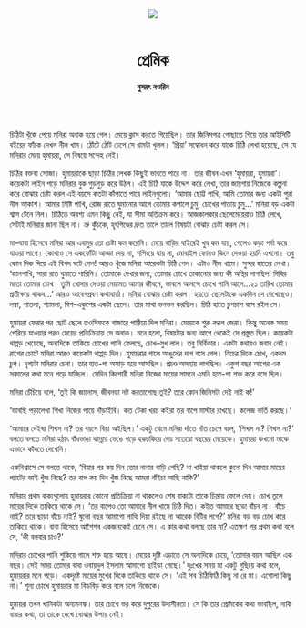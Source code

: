 <div align=center>
<img src=https://images.prothomalo.com/prothomalo-bangla%2F2021-01%2F46751d85-6bd3-485b-9c5a-da1a3e6df8f2%2Fpremik_.png?rect=0%2C68%2C600%2C315&w=1200&ar=40%3A21&auto=format%2Ccompress&ogImage=true&mode=crop&overlay=&overlay_position=bottom&overlay_width_pct=1 />
<br><br>
<h1>প্রেমিক</h1>
<h4>নুসরৎ নওরিন</h4>
<br><br>
</div>

চিঠিটা খুঁজে পেয়ে মনিরা অবাক হয়ে গেল। মেয়ে ক্লাস করতে গিয়েছিল। তার জিনিসপত্র গোছাতে গিয়ে তার আইসিটি বইয়ের ফাঁকে দেখল নীল খাম। ঠোঁটে ঠোঁট চেপে সে খামটা খুলল। ‘প্রিয়া’ সম্বোধন করে যাকে চিঠি লেখা হয়েছে, সে যে মনিরার মেয়ে হুমায়রা, সে বিষয়ে সন্দেহ নেই।

চিঠির বক্তব্য সোজা। হুমায়রাকে ছাড়া চিঠির লেখক কিছুই ভাবতে পারে না। তার জীবন এখন ‘হুমায়রা, হুমায়রা’। কয়েকটা লাইন পড়ে মনিরার বুক গুড়গুড় করে উঠল। এই চিঠি যাকে উদ্দেশ করে লেখা, তার জায়গায় নিজেকে কল্পনা করে বোঝার চেষ্টা করল এই বয়সে কতটা কাঁপাতে পারে লাইনগুলো। ‘আমার ছোট্ট পাখি, আমি তোমার জন্য একটা পুরা নীল আকাশ। আমার মিষ্টি পাখি, রোজ রাতে ঘুমানোর আগে তোমার কপালে চুমু, চোখের পাতায় চুমু...’ মনিরা বড় একটা শ্বাস টেনে নিল। চিঠিতে অবশ্য এমন কিছু নেই, যা সীমা অতিক্রম করে। আজকালকার ছেলেমেয়েরাও চিঠি লেখে, সেটাই মনিরার জানা ছিল না। ভ্রু কুঁচকে, হৃৎপিণ্ডের দ্রুত তালে তালে বিষয়টা বোঝার চেষ্টা করল সে।

মা–বাবা হিসেবে মনিরা আর এবাদুর তো চেষ্টা কম করেনি। মেয়ে বাড়ির বাইরেই খুব কম যায়, গেলেও কড়া পর্দা করে যাওয়া লাগে। কোথাও সে একফোঁটা আড্ডা দেয় না, শপিংয়ে যায় না, মোবাইল ফোনও কিনে দেওয়া হয়নি এখনো। তবু কোন দিক দিয়ে এই বিপদ ঘটে গেল! আরও খুঁজে মনিরা আরেকটা চিঠি পেল। এটাও নীল খামে। সুন্দর হাতের লেখা। ‘জানপাখি, সারা রাত ঘুমাতে পারিনি। তোমাকে দেখার জন্য, তোমার চোখে তাকানোর জন্য কী অস্থির লাগছিল! দিঘির মতো তোমার চোখ। তুমি খোদার দেওয়া নেয়ামত আমার জীবনে, ভাবলে আনন্দে চোখে পানি আসে...২১ তারিখ তোমার প্রতীক্ষায় থাকব...’ আরও আবেগপ্রবণ কথাবার্তা। মনিরা বোঝার চেষ্টা করল। হয়তো ছেলেটাকে একদিন সে দেখেছেও। লম্বা, পাতলা, শ্যামলা, বিশ-একুশের একটা ছেলে। তার মাথা ভনভন করছিল। চিঠি হাতে চুপচাপ বসে রইল সে।

হুমায়রা ফেরার পর ছোট ছেলে তওসিফকে বাজারে পাঠিয়ে দিল মনিরা। মেয়েকে শুরু করল জেরা। কিন্তু অনেক সময় পেরিয়ে যাওয়ার পরও মেয়ের প্রতিক্রিয়ায় সে অবাক। মনে হলো, বিষয়টার জন্য আগে থেকেই সে প্রস্তুত ছিল। কয়েকটা থাপ্পড় খেয়েছে, অন্যদিকে তাকিয়ে চোখের পানি ফেলছে, চোখ–মুখ লাল। তবু নির্বিকার। একটা কথারও জবাব নেই। রাগের চোটে মনিরা আরও কয়েকটা থাপ্পড় দিল। হুমায়রার গালে আঙুলের দাগ বসে গেল। নিচের দিকে চোখ, একদম চুপ। দৃশ্যটা মনিরার চেনা। তার হাত-পা অসাড় হয়ে আসছিল। প্রচণ্ড অসহায় লাগছিল। একুশ বছর আগের এক সকালের কথা মনে পড়ে যাচ্ছিল। সেদিন কিশোরী মনিরা নিজের মায়ের সামনে এমনি হাত-পা শক্ত করে বসে ছিল।

মনিরা চেঁচিয়ে বলে, ‘তুই কি জানোস, জীবনডা নষ্ট করতাসোছ তুই? তরে কোন জিনিসটা দেই নাই ক!’

‘ভাবছি পড়ালেখা শিখা নিজের পায়ে দাঁড়াইবি। কত টেকা খরচ কইরা তর বাপে মাস্টার রাখছে। কলেজ ভর্তি করছে।’

‘আমারে দেইখা শিখস না? তর বয়সে বিয়া অইছিল।’ একটু থেমে মনিরা দাঁতে দাঁত চেপে বলে, ‘শিখস না? শিখস না?’ বলতে বলতে মনিরা হঠাৎ বাঁধভাঙা কান্নায় ভেঙে পড়ে হকচকিয়ে দেয় সতেরো বছরের মেয়েকে। হুমায়রা কখনো মাকে এভাবে কাঁদতে দেখেনি।

একনিশ্বাসে সে বলতে থাকে, ‘বিয়ার পর কয় দিন তোর নানার বাড়ি গেছি? না খাইয়া থাকলে কুনো দিন আমার মায়ের প্যাটের ভাই খুঁজ নিছে? তর বাপ কয় দিন খুঁজ নিছে আমরা বাঁইচা আছি নাকি?’

মনিরার প্রথম বাক্যগুলোয় হুমায়রার কোনো প্রতিক্রিয়া না থাকলেও শেষ বাক্যটা তাকে চিন্তায় ফেলে দেয়। চোখ তুলে মায়ের দিকে তাকিয়ে থাকে সে। ‘তর বাপেও তো আমারে নীল খামে চিঠি দিত। কইত আমারে ছাড়া বাঁচব না। বাঁচে নাই? তরে ছাড়া বাঁচে নাই? ষুলো বছর আমাগো লাত্থি দিয়া রইছে না আরেক বিটির লগে?’ মনিরা বড় বড় চোখ করে তাকিয়ে থাকে। বাবা হিসেবে আশৈশব একজনকেই চেনে সে। এ কার কথা বলছে তার মা? এতক্ষণ পর প্রথম কথা বলে সে, ‘কী বলবার চাও?’

মনিরার চোখের পানি শুকিয়ে গালে শক্ত হয়ে আছে। মেয়ের দৃষ্টি এড়াতে সে অন্যদিকে চেয়ে, ‘তোমার বয়স আছিল এক বছর। সেই সময় তোমার বাবা ওবায়দুল ইসলাম আমাগো ছাইড়া গেছে।’ দুঃখের সময় মা একটু গুছিয়ে কথা বলে, হুমায়রার মনে পড়ে। একদৃষ্টে মায়ের মুখের দিকে তাকিয়ে থাকে সে। ‘এই সব চিঠিফিঠি কিছু না রে মা। এগোলা কিছু না।’ শূন্য চোখে হুমায়রার মা বিড়বিড় করে বলে চলে নিজেকে।

হুমায়রা তখন খানিকটা অন্যমনস্ক। তার চোখে ভর করে দুপুরের উদাসীনতা। সে কি তার প্রেমিকের কথা ভাবছিল, নাকি বাবার কথা, তা তাকে দেখে বোঝার উপায় নেই।
